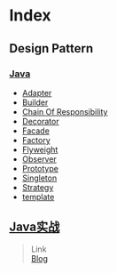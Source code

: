 # Index

## Design Pattern

### [Java](src/com/edlison/design/v0)
- [Adapter](src/com/edlison/design/v0/adapter)
- [Builder](src/com/edlison/design/v0/builder)
- [Chain Of Responsibility](src/com/edlison/design/v0/chainofresponsibility)
- [Decorator](src/com/edlison/design/v0/decorator)
- [Facade](src/com/edlison/design/v0/facade)
- [Factory](src/com/edlison/design/v0/factory)
- [Flyweight](src/com/edlison/design/v0/flyweight)
- [Observer](src/com/edlison/design/v0/observer)
- [Prototype](src/com/edlison/design/v0/prototype)
- [Singleton](src/com/edlison/design/v0/singleton)
- [Strategy](src/com/edlison/design/v0/strategy)
- [template](src/com/edlison/design/v0/template)

## [Java实战](src/com/edlison/design/v1)



> Link  
> [Blog](http://edlison.com)